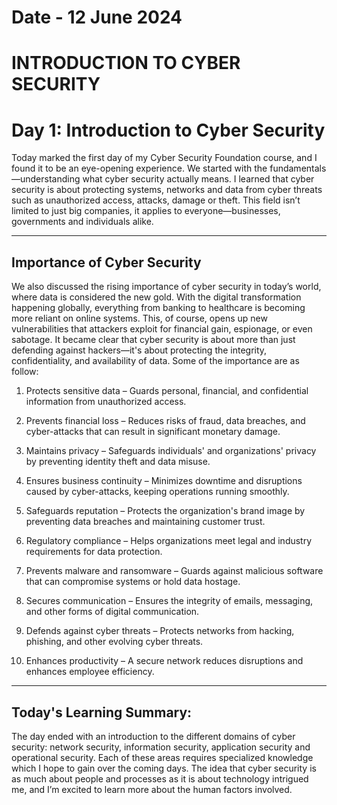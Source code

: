 # Date - 12 June 2024
# INTRODUCTION TO CYBER SECURITY 

# Day 1: Introduction to Cyber Security
Today marked the first day of my Cyber Security Foundation course, and I found it to be an eye-opening experience. We started with the fundamentals—understanding what cyber security actually means. I learned that cyber security is about protecting systems, networks and data from cyber threats such as unauthorized access, attacks, damage or theft. This field isn’t limited to just big companies, it applies to everyone—businesses, governments and individuals alike.

---

## Importance of Cyber Security
We also discussed the rising importance of cyber security in today’s world, where data is considered the new gold. With the digital transformation happening globally, everything from banking to healthcare is becoming more reliant on online systems. This, of course, opens up new vulnerabilities that attackers exploit for financial gain, espionage, or even sabotage. It became clear that cyber security is about more than just defending against hackers—it's about protecting the integrity, confidentiality, and availability of data. 
Some of the importance are as follow:
1. Protects sensitive data – Guards personal, financial, and confidential information from unauthorized access.

2. Prevents financial loss – Reduces risks of fraud, data breaches, and cyber-attacks that can result in significant monetary damage.

3. Maintains privacy – Safeguards individuals' and organizations' privacy by preventing identity theft and data misuse.

4. Ensures business continuity – Minimizes downtime and disruptions caused by cyber-attacks, keeping operations running smoothly.

5. Safeguards reputation – Protects the organization's brand image by preventing data breaches and maintaining customer trust.

6. Regulatory compliance – Helps organizations meet legal and industry requirements for data protection.

7. Prevents malware and ransomware – Guards against malicious software that can compromise systems or hold data hostage.

8. Secures communication – Ensures the integrity of emails, messaging, and other forms of digital communication.

9. Defends against cyber threats – Protects networks from hacking, phishing, and other evolving cyber threats.

10. Enhances productivity – A secure network reduces disruptions and enhances employee efficiency.

--- 

## Today's Learning Summary:
The day ended with an introduction to the different domains of cyber security: network security, information security, application security and operational security. Each of these areas requires specialized knowledge which I hope to gain over the coming days. The idea that cyber security is as much about people and processes as it is about technology intrigued me, and I’m excited to learn more about the human factors involved.